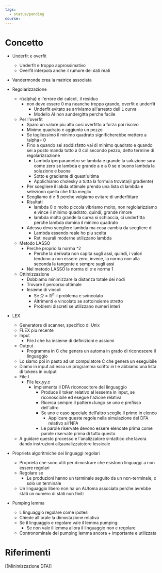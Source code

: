 ```yaml
---
tags:
  - status/pending
course:
---
```






# Concetto

- Underfit e overfit
	- Underfit e troppo approssimativo
	- Overfit interpola anche il rumore dei dati reali
- Vandermonde crea la matrice associata
- Regolarizzazione
	- r(\alpha) e l'errore dei calcoli, il residuo
		- non deve essere 0 ma neanche troppo grande, overfit e underfit
			- Underfit evitato se arriviamo all'arresto dell L curva
			- Modello AI non aundergitta perche facile
	- Per l'overfit
		- Sparo un valore piu alto cosi overfitto a forza poi risolvo
		- Minimo quadrato e aggiunto un pezzo
		- Se togliessimo il minimo quadrato significherebbe mettere a \alpha= 0
		- Fino a quando sei soddisfatto vai di minimo quadrato e quando sei a posto manda tutto a 0 col secondo pezzo, detto termine di regolarizzazione
			- Lambda iperparametro se lambda e grande la soluzione sara come zero se lambda e grande a e a 0 se e buono lambda la soluzione e buona 
			- Sotto e gradiente di quest'ultima
			- Applichiamo cholesky a tutta la formula trovata(il gradiente)
		- Per scegliere il labda ottimale prendo una lista di lambda e seleziono quella che fitta meglio
		- Scegliamo d $\geq$ 5 perche volgiamo evitare di underfittare
		- Risultati
			- lambda 0 o molto piccola vibriamo molto, non reglolarizziamo e vince il minimo quadrato, quindi, grande rimore
			- lambda molto grande la curva si schiaccia, ci underfitta perche lambda domina il minimo quadrato
		- Adesso devo scegliere lambda ma cosa cambia da scegliere d
			- Lambda essendo reale ho piu scelta
			- Reti neurali moderne utilizzano lambda
	- Metodo LASSO
		- Perche proprio la norma ^2
			- Perche la derivata non capita sugli assi, quindi, i valori tendono a non essere zero, invece, la norma non alla seconda la tangente e sempre sugli assi
		- Nel metodo LASSO la norma di $\alpha$ e norma 1
	- Ottimizzazione
		- Dobbiamo minimizzare la distanza totale dei nodi
		- Trovare il percorso ottimale
		- Insieme di vincoli
			- Se $\Omega = \mathbb{R}^n$ il problema e svincolato
			- Altrimenti e vincolato se sottoinsieme stretto
			- Problemi discreti se utilizzano numeri interi 



- LEX
	- Generatore di scanner, specifico di Unix
	- FLEX piu recente
	- Input
		- File.l che ha insieme di definizioni e assiomi
	- Output
		- Programma in C che genera un automa in grado di riconoscere il linguaggio
	- Lo siamo poi in pasto ad un compulatore C che genera un eseguibile
	- Diamo in input ad esso un programma scritto in l e abbiamo una lista di tokens in output
	- File.l
		- File lex.yy.c
			- Implementa il DFA riconoscitore del linguaggio
				- Produce il token relativo al lessema in input, se riconoscibile ed esegue l'azione relativa
				- Ricerca sempre il pattern+lungo se uno e prefisso dell'altro
				- Se uno e caso speciale dell'altro sceglie il primo in elenco
					- Applicare queste regole nella simulazione del DFA relativo all'NFA
				- Le parole riservate devono essere elencate prima come parole riservate prima di tutto questo
	- A guidare questo processo e l'analizzatore sintattico che lavora dando instruzioni all;aanalizzatotore lessicale

- Proprieta algoritmiche dei linguaggi regolari
	- Proprieta che sono utili per dimostrare che esistono linguaggi a non essere regolari
	- Regolare se
		- Le produzioni hanno un terminale seguito da un non-terminale, o solo un terminale
	- Un linguaggio libero non ha un AUtoma associato perche avrebbe stati un numero di stati non finiti
- Pumping lemma
	- L linguaggio regolare come ipotesi
	- Chiede all'orale la dimostazione relativa
	- Se il linguaggio e regolare vale il lemma pumping
		- Se non vale il lemma allora il linguaggio non e regolare
	- Contronominale del pumping lemma ancora + importante e utilizzata 




# Riferimenti
[[Minimizzazione DFA]]